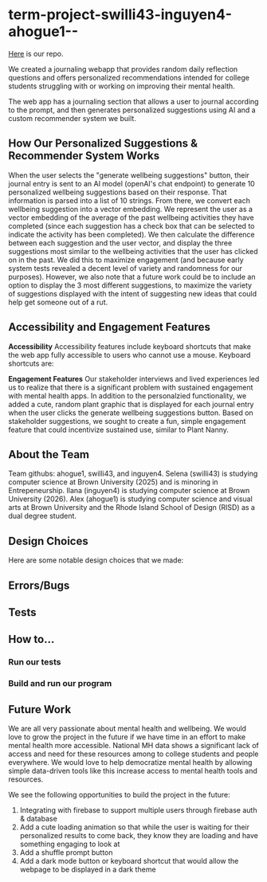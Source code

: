 # term-project-swilli43-inguyen4-ahogue1--

[Here](https://github.com/cs0320-f23/term-project-swilli43-inguyen4-ahogue1--) is our repo.

We created a journaling webapp that provides random daily reflection questions and offers personalized recommendations intended for college students struggling with or working on improving their mental health.

The web app has a journaling section that allows a user to journal according to the prompt, and then generates personalized suggestions using AI and a custom recommender system we built. 

## How Our Personalized Suggestions & Recommender System Works
When the user selects the "generate wellbeing suggestions" button, their journal entry is sent to an AI model (openAI's chat endpoint) to generate 10 personalized wellbeing suggestions based on their response. That information is parsed into a list of 10 strings. From there, we convert each wellbeing suggestion into a vector embedding. We represent the user as a vector embedding of the average of the past wellbeing activities they have completed (since each suggestion has a check box that can be selected to indicate the activity has been completed). We then calculate the difference between each suggestion and the user vector, and display the three suggestions most similar to the wellbeing activities that the user has clicked on in the past. We did this to maximize engagement (and because early system tests revealed a decent level of variety and randomness for our purposes). However, we also note that a future work could be to include an option to display the 3 most different suggestions, to maximize the variety of suggestions displayed with the intent of suggesting new ideas that could help get someone out of a rut. 

## Accessibility and Engagement Features
**Accessibility**
Accessibility features include keyboard shortcuts that make the web app fully accessible to users who cannot use a mouse. 
Keyboard shortcuts are:

**Engagement Features** 
Our stakeholder interviews and lived experiences led us to realize that there is a significant problem with sustained engagement with mental health apps. In addition to the personalzied functionality, we added a cute, random plant graphic that is displayed for each journal entry when the user clicks the generate wellbeing suggestions button. Based on stakeholder suggestions, we sought to create a fun, simple engagement feature that could incentivize sustained use, similar to Plant Nanny.

## About the Team
Team githubs: ahogue1, swilli43, and inguyen4. 
Selena (swilli43) is studying computer science at Brown University (2025) and is minoring in Entrepeneurship. 
Ilana (inguyen4) is studying computer science at Brown University (2026).
Alex (ahogue1) is studying computer science and visual arts at Brown University and the Rhode Island School of Design (RISD) as a dual degree student.

## Design Choices

Here are some notable design choices that we made:

## Errors/Bugs

## Tests

## How to...

### Run our tests

### Build and run our program

## Future Work
We are all very passionate about mental health and wellbeing. We would love to grow the project in the future if we have time in an effort to make mental health more accessible. National MH data shows a significant lack of access and need for these resources among to college students and people everywhere. We would love to help democratize mental health by allowing simple data-driven tools like this increase access to mental health tools and resources. 

We see the following opportunities to build the project in the future:
1. Integrating with firebase to support multiple users through firebase auth & database
2. Add a cute loading animation so that while the user is waiting for their personalized results to come back, they know they are loading and have something engaging to look at
3. Add a shuffle prompt button
4. Add a dark mode button or keyboard shortcut that would allow the webpage to be displayed in a dark theme
